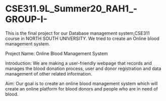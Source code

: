 # CSE311.9L_Summer20_RAH1_-GROUP-I-
This is the final project for our Database management system,CSE311 course in NORTH SOUTH UNIVERSITY. We tried to create an Online blood management system.

Project Name: Online Blood Management System

Introduction:
We are making a user-friendly webpage that records and manages the blood donation process,
user and donor registration and data management of other related information.

Aim:
Our goal is to create an online blood management system which will create an online platform
for blood donors and people who are in need of blood.
